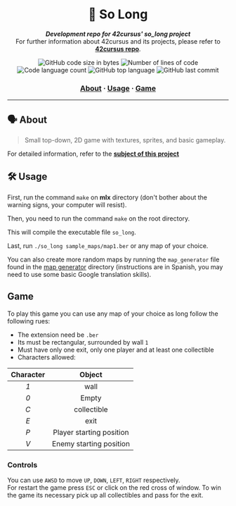 <h1 align="center">
	👾 So Long
</h1>

<p align="center">
	<b><i>Development repo for 42cursus' so_long project</i></b><br>
	For further information about 42cursus and its projects, please refer to <a href="https://github.com/iker-gonzalez/42_cursus"><b>42cursus repo</b></a>.
</p>

<p align="center">
	<img alt="GitHub code size in bytes" src="https://img.shields.io/github/languages/code-size/iker-gonzalez/so_long?color=blueviolet" />
	<img alt="Number of lines of code" src="https://img.shields.io/tokei/lines/github/iker-gonzalez/so_long?color=blueviolet" />
	<img alt="Code language count" src="https://img.shields.io/github/languages/count/iker-gonzalez/so_long?color=blue" />
	<img alt="GitHub top language" src="https://img.shields.io/github/languages/top/iker-gonzalez/so_long?color=blue" />
	<img alt="GitHub last commit" src="https://img.shields.io/github/last-commit/iker-gonzalez/so_long?color=brightgreen" />
</p>

<h3 align="center">
	<a href="#%EF%B8%8F-about">About</a>
	<span> · </span>
	<a href="#%EF%B8%8F-usage">Usage</a>
  <span> · </span>
	<a href="#game">Game</a>
</h3>

---

## 🗣️ About

> Small top-down, 2D game with textures, sprites, and basic gameplay.

For detailed information, refer to the [**subject of this project**](https://github.com/iker-gonzalez/42_cursus/blob/main/_PDFs/en.subject_so_long.pdf)


 ## 🛠️ Usage
 First, run the command `make` on **mlx** directory (don't bother about the warning signs, your computer will resist).
 
Then, you need to run the command `make` on the root directory.

This will compile the executable file `so_long`.

Last, run `./so_long sample_maps/map1.ber` or any map of your choice.

You can also create more random maps by running the `map_generator` file found in the [map generator](https://github.com/iker-gonzalez/so_long/tree/main/map_generator) directory (instructions are in Spanish, you may need to use some basic Google translation skills).


## Game
To play this game you can use any map of your choice as long follow the following rues:

* The extension need be `.ber`
* Its must be rectangular, surrounded by wall `1`
* Must have only one exit, only one player and at least one collectible
* Characters allowed:

|  Character  |          Object          |
|:-----------:|:------------------------:|
|     *1*     | wall                     |
|     *0*     | Empty                    |
|     *C*     | collectible              |
|     *E*     | exit                     |
|     *P*     | Player starting position |
|     *V*     | Enemy starting position  |


### Controls
You can use `AWSD` to move `UP`, `DOWN`, `LEFT`, `RIGHT` respectively.  
For restart the game press `ESC` or click on the red cross of window.
To win the game its necessary pick up all collectibles and pass for the exit.

